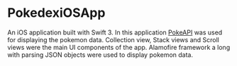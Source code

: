 # PokedexiOSApp 

An iOS application built with Swift 3. In this application [PokeAPI](https://pokeapi.co/) was used for displaying the pokemon data. 
Collection view, Stack views and Scroll views were the main UI components of the app. Alamofire framework a long with parsing JSON objects
were used to display pokemon data. 
